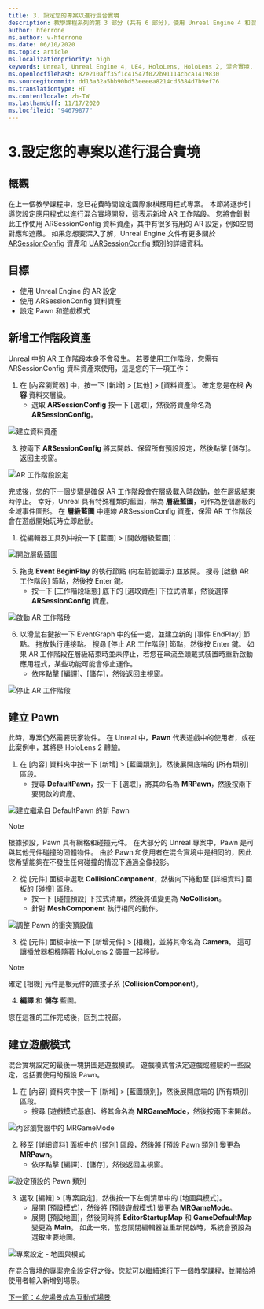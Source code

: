 ```yaml
---
title: 3. 設定您的專案以進行混合實境
description: 教學課程系列的第 3 部分 (共有 6 部分)，使用 Unreal Engine 4 和混合實境工具組 UX 工具外掛程式來建置簡單的國際象棋應用程式
author: hferrone
ms.author: v-hferrone
ms.date: 06/10/2020
ms.topic: article
ms.localizationpriority: high
keywords: Unreal, Unreal Engine 4, UE4, HoloLens, HoloLens 2, 混合實境, 教學課程, 開始使用, mrtk, uxt, UX 工具, 文件, 混合實境頭戴式裝置, windows 混合實境頭戴式裝置, 虛擬實境頭戴式裝置
ms.openlocfilehash: 82e210aff35f1c41547f022b91114cbca1419830
ms.sourcegitcommit: dd13a32a5bb90bd53eeeea8214cd5384d7b9ef76
ms.translationtype: HT
ms.contentlocale: zh-TW
ms.lasthandoff: 11/17/2020
ms.locfileid: "94679877"
---
```

# <a name="3-setting-up-your-project-for-mixed-reality"></a>3.設定您的專案以進行混合實境

## <a name="overview"></a>概觀

在上一個教學課程中，您已花費時間設定國際象棋應用程式專案。 本節將逐步引導您設定應用程式以進行混合實境開發，這表示新增 AR 工作階段。 您將會針對此工作使用 ARSessionConfig 資料資產，其中有很多有用的 AR 設定，例如空間對應和遮蔽。 如果您想要深入了解，Unreal Engine 文件有更多關於 [ARSessionConfig](https://docs.unrealengine.com/en-US/PythonAPI/class/ARSessionConfig.html) 資產和 [UARSessionConfig](https://docs.unrealengine.com/en-US/API/Runtime/AugmentedReality/UARSessionConfig/index.html) 類別的詳細資料。

## <a name="objectives"></a>目標
* 使用 Unreal Engine 的 AR 設定 
* 使用 ARSessionConfig 資料資產
* 設定 Pawn 和遊戲模式

## <a name="adding-the-session-asset"></a>新增工作階段資產
Unreal 中的 AR 工作階段本身不會發生。 若要使用工作階段，您需有 ARSessionConfig 資料資產來使用，這是您的下一項工作：

1. 在 [內容瀏覽器] 中，按一下 [新增] > [其他] > [資料資產]。 確定您是在根 **內容** 資料夾層級。 
    * 選取 **ARSessionConfig** 按一下 [選取]，然後將資產命名為 **ARSessionConfig**。

![建立資料資產](images/unreal-uxt/3-createasset.PNG)

3. 按兩下 **ARSessionConfig** 將其開啟、保留所有預設設定，然後點擊 [儲存]。 返回主視窗。 

![AR 工作階段設定](images/unreal-uxt/3-arsessionconfig.PNG)

完成後，您的下一個步驟是確保 AR 工作階段會在層級載入時啟動，並在層級結束時停止。 幸好，Unreal 具有特殊種類的藍圖，稱為 **層級藍圖**，可作為整個層級的全域事件圖形。 在 **層級藍圖** 中連線 ARSessionConfig 資產，保證 AR 工作階段會在遊戲開始玩時立即啟動。

1. 從編輯器工具列中按一下 [藍圖] > [開啟層級藍圖]： 

![開啟層級藍圖](images/unreal-uxt/3-level-blueprint.PNG)

5. 拖曳 **Event BeginPlay** 的執行節點 (向左箭號圖示) 並放開。 搜尋 [啟動 AR 工作階段] 節點，然後按 Enter 鍵。  
    * 按一下 [工作階段組態] 底下的 [選取資產] 下拉式清單，然後選擇 **ARSessionConfig** 資產。 

![啟動 AR 工作階段](images/unreal-uxt/3-start-ar-session.PNG)

6. 以滑鼠右鍵按一下 EventGraph 中的任一處，並建立新的 [事件 EndPlay] 節點。 拖放執行連接點。 搜尋 [停止 AR 工作階段] 節點，然後按 Enter 鍵。 如果 AR 工作階段在層級結束時並未停止，若您在串流至頭戴式裝置時重新啟動應用程式，某些功能可能會停止運作。 
    * 依序點擊 [編譯]、[儲存]，然後返回主視窗。

![停止 AR 工作階段](images/unreal-uxt/3-stoparsession.PNG)

## <a name="create-a-pawn"></a>建立 Pawn
此時，專案仍然需要玩家物件。 在 Unreal 中，**Pawn** 代表遊戲中的使用者，或在此案例中，其將是 HoloLens 2 體驗。

1. 在 [內容] 資料夾中按一下 [新增] > [藍圖類別]，然後展開底端的 [所有類別] 區段。 
    * 搜尋 **DefaultPawn**，按一下 [選取]，將其命名為 **MRPawn**，然後按兩下要開啟的資產。 

![建立繼承自 DefaultPawn 的新 Pawn](images/unreal-uxt/3-defaultpawn.PNG)

> [!NOTE]
> 根據預設，Pawn 具有網格和碰撞元件。 在大部分的 Unreal 專案中，Pawn 是可與其他元件碰撞的固體物件。 由於 Pawn 和使用者在混合實境中是相同的，因此您希望能夠在不發生任何碰撞的情況下通過全像投影。 

2. 從 [元件] 面板中選取 **CollisionComponent**，然後向下捲動至 [詳細資料] 面板的 [碰撞] 區段。 
    * 按一下 [碰撞預設] 下拉式清單，然後將值變更為 **NoCollision**。 
    * 針對 **MeshComponent** 執行相同的動作。

![調整 Pawn 的衝突預設值](images/unreal-uxt/3-nocollision.PNG)

3. 從 [元件] 面板中按一下 [新增元件] > [相機]，並將其命名為 **Camera**。 這可讓播放器相機隨著 HoloLens 2 裝置一起移動。

> [!NOTE]
> 確定 [相機] 元件是根元件的直接子系 (**CollisionComponent**)。

4. **編譯** 和 **儲存** 藍圖。

您在這裡的工作完成後，回到主視窗。

## <a name="create-a-game-mode"></a>建立遊戲模式
混合實境設定的最後一塊拼圖是遊戲模式。 遊戲模式會決定遊戲或體驗的一些設定，包括要使用的預設 Pawn。

1.  在 [內容] 資料夾中按一下 [新增] > [藍圖類別]，然後展開底端的 [所有類別] 區段。 
    * 搜尋 [遊戲模式基底]、將其命名為 **MRGameMode**，然後按兩下來開啟。 

![內容瀏覽器中的 MRGameMode](images/unreal-uxt/3-gamemode.PNG)

2.  移至 [詳細資料] 面板中的 [類別] 區段，然後將 [預設 Pawn 類別] 變更為 **MRPawn**。 
    * 依序點擊 [編譯]、[儲存]，然後返回主視窗。 

![設定預設的 Pawn 類別](images/unreal-uxt/3-setpawn.PNG)

3.  選取 [編輯] > [專案設定]，然後按一下左側清單中的 [地圖與模式]。 
    * 展開 [預設模式]，然後將 [預設遊戲模式] 變更為 **MRGameMode**。 
    * 展開 [預設地圖]，然後同時將 **EditorStartupMap** 和 **GameDefaultMap** 變更為 **Main**。 如此一來，當您關閉編輯器並重新開啟時，系統會預設為選取主要地圖。

![專案設定 - 地圖與模式](images/unreal-uxt/3-mapsandmodes.PNG)

在混合實境的專案完全設定好之後，您就可以繼續進行下一個教學課程，並開始將使用者輸入新增到場景。 

[下一節：4.使場景成為互動式場景](unreal-uxt-ch4.md)
